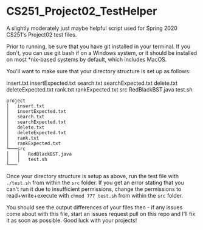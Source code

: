 # CS251_Project02_TestHelper
A slightly moderately just maybe helpful script used for Spring 2020 CS251's Project02 test files.

Prior to running, be sure that you have git installed in your terminal. If you don't, you can use git bash if on a Windows
system, or it should be installed on most *nix-based systems by default, which includes MacOS.

You'll want to make sure that your directory structure is set up as follows:

insert.txt
insertExpected.txt
search.txt
searchExpected.txt
delete.txt
deleteExpected.txt
rank.txt
rankExpected.txt
src
  RedBlackBST.java
  test.sh

```
project 
│   insert.txt
│   insertExpected.txt
│   search.txt
│   searchExpected.txt
│   delete.txt
│   deleteExpected.txt
│   rank.txt
│   rankExpected.txt
└───src
│   │   RedBlackBST.java
│   │   test.sh
└───
```

Once your directory structure is setup as above, run the test file with `./test.sh` from within the `src` folder. If you get
an error stating that you can't run it due to insufficient permissions, change the permissions to read+write+execute with
`chmod 777 test.sh` from within the `src` folder.

You should see the output differences of your files then - if any issues come about with this file, start an issues request
pull on this repo and I'll fix it as soon as possible. Good luck with your projects!
